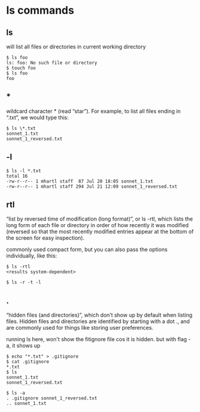 # ls commands

## ls

will list all files or directories in current working directory

    $ ls foo
    ls: foo: No such file or directory
    $ touch foo
    $ ls foo
    foo

## \*

wildcard character \* (read “star”). For example, to list all files ending in “.txt”, we would type this:

    $ ls \*.txt
    sonnet_1.txt
    sonnet_1_reversed.txt

## -l

    $ ls -l *.txt
    total 16
    -rw-r--r-- 1 mhartl staff  87 Jul 20 18:05 sonnet_1.txt
    -rw-r--r-- 1 mhartl staff 294 Jul 21 12:09 sonnet_1_reversed.txt

## rtl

“list by reversed time of modification (long format)”, or ls -rtl, which lists the long form of each file or directory in order of how recently it was modified (reversed so that the most recently modified entries appear at the bottom of the screen for easy inspection).

commonly used compact form, but you can also pass the options individually, like this:

    $ ls -rtl
    <results system-dependent>

    $ ls -r -t -l

## .

“hidden files (and directories)”, which don’t show up by default when listing files. Hidden files and directories are identified by starting with a dot ., and are commonly used for things like storing user preferences.

running ls here, won't show the fitignore file cos it is hidden. but with flag -a, it shows up

    $ echo "*.txt" > .gitignore
    $ cat .gitignore
    *.txt
    $ ls
    sonnet_1.txt
    sonnet_1_reversed.txt

    $ ls -a
    . .gitignore sonnet_1_reversed.txt
    .. sonnet_1.txt
